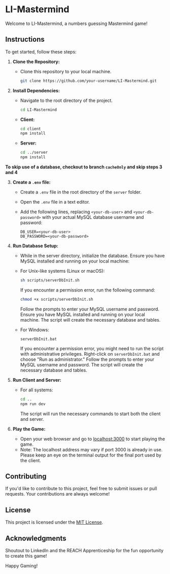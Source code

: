 # LI-Mastermind

Welcome to LI-Mastermind, a numbers guessing Mastermind game!

## Instructions

To get started, follow these steps:

1. **Clone the Repository:**

   - Clone this repository to your local machine.

     ```bash
     git clone https://github.com/your-username/LI-Mastermind.git
     ```

2. **Install Dependencies:**

   - Navigate to the root directory of the project.

     ```bash
     cd LI-Mastermind
     ```

   - **Client:**

     ```bash
     cd client
     npm install
     ```

   - **Server:**
     ```bash
     cd ../server
     npm install
     ```

**To skip use of a database, checkout to branch `cacheOnly` and skip steps 3 and 4**

3. **Create a `.env` file:**

   - Create a `.env` file in the root directory of the `server` folder.

   - Open the `.env` file in a text editor.

   - Add the following lines, replacing `<your-db-user>` and `<your-db-password>` with your actual MySQL database username and password:

     ```env
     DB_USER=<your-db-user>
     DB_PASSWORD=<your-db-password>
     ```

4. **Run Database Setup:**

   - While in the server directory, initialize the database. Ensure you have MySQL installed and running on your local machine:

   - For Unix-like systems (Linux or macOS):

     ```bash
     sh scripts/serverDbInit.sh
     ```

     If you encounter a permission error, run the following command:

     ```bash
     chmod +x scripts/serverDbInit.sh
     ```

     Follow the prompts to enter your MySQL username and password. Ensure you have MySQL installed and running on your local machine. The script will create the necessary database and tables.

   - For Windows:

     ```batch
     serverDbInit.bat
     ```

     If you encounter a permission error, you might need to run the script with administrative privileges. Right-click on `serverDbInit.bat` and choose "Run as administrator." Follow the prompts to enter your MySQL username and password. The script will create the necessary database and tables.

5. **Run Client and Server:**

   - For all systems:

     ```bash
     cd ..
     npm run dev
     ```

     The script will run the necessary commands to start both the client and server.

6. **Play the Game:**
   - Open your web browser and go to [localhost:3000](http://localhost:3000) to start playing the game.
   - Note: The localhost address may vary if port 3000 is already in use. Please keep an eye on the terminal output for the final port used by the client.

## Contributing

If you'd like to contribute to this project, feel free to submit issues or pull requests. Your contributions are always welcome!

## License

This project is licensed under the [MIT License](LICENSE.md).

## Acknowledgments

Shoutout to LinkedIn and the REACH Apprenticeship for the fun opportunity to create this game!

Happy Gaming!
